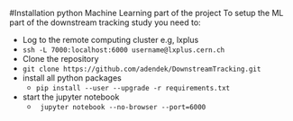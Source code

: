 #Installation python Machine Learning part of the project
To setup the ML part of the  downstream tracking study you need to:  
* Log to the remote computing cluster e.g, lxplus  
 * ``` ssh -L 7000:localhost:6000 username@lxplus.cern.ch ``` 
* Clone the repository   
 * ``` git clone https://github.com/adendek/DownstreamTracking.git  ```
* install all python packages    
  * ``` pip install --user --upgrade -r requirements.txt ``` 
* start the jupyter notebook
  * ``` jupyter notebook --no-browser --port=6000```  
